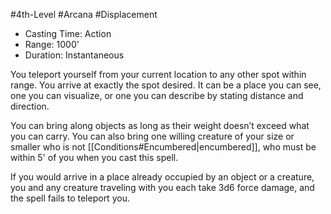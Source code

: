 #4th-Level #Arcana #Displacement
 
- Casting Time: Action
- Range: 1000'
- Duration: Instantaneous  

You teleport yourself from your current location to any other spot within range. You arrive at exactly the spot desired. It can be a place you can see, one you can visualize, or one you can describe by stating distance and direction.  

You can bring along objects as long as their weight doesn’t exceed what you can carry. You can also bring one willing creature of your size or smaller who is not [[Conditions#Encumbered|encumbered]], who must be within 5' of you when you cast this spell.
 
If you would arrive in a place already occupied by an object or a creature, you and any creature traveling with you each take 3d6 force damage, and the spell fails to teleport you.